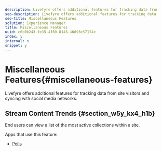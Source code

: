 ```yaml
---
description: Livefyre offers additional features for tracking data from site visitors and syncing with social media networks.
seo-description: Livefyre offers additional features for tracking data from site visitors and syncing with social media networks.
seo-title: Miscellaneous Features
solution: Experience Manager
title: Miscellaneous Features
uuid: c6b0b243-fe35-4f80-8146-46d98e57174e
index: y
internal: n
snippet: y
---
```


# Miscellaneous Features{#miscellaneous-features}

Livefyre offers additional features for tracking data from site visitors and syncing with social media networks.

## Stream Content Trends {#section_w5y_kx4_h1b}

End users can view a list of the most active collections within a site.

Apps that use this feature:

* [Polls](c-polls-app/c-polls-app.md#c_polls_app)

